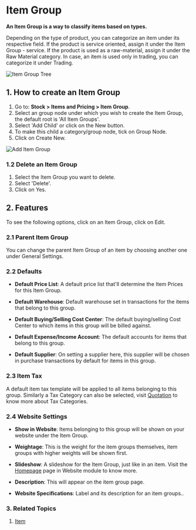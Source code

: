 <!-- add-breadcrumbs -->
# Item Group

**An Item Group is a way to classify items based on types.**

Depending on the type of product, you can categorize an item under its respective field. If the product is
service oriented, assign it under the Item Group - service. If the
product is used as a raw-material, assign it under the Raw Material
category. In case, an item is used only in trading, you can categorize it
under Trading.

<img class="screenshot" alt="Item Group Tree" src="{{docs_base_url}}/assets/img/stock/item-group-tree.png">

## 1. How to create an Item Group

1. Go to: **Stock > Items and Pricing > Item Group**.
1. Select an group node under which you wish to create the Item Group, the default root is 'All Item Groups'.
1. Select 'Add Child' or click on the New button.
1. To make this child a category/group node, tick on Group Node.
1. Click on Create New. 

<img class="screenshot" alt="Add Item Group" src="{{docs_base_url}}/assets/img/stock/item-group-new.gif">

### 1.2 Delete an Item Group

1. Select the Item Group you want to delete.
1. Select 'Delete'.
1. Click on Yes.

## 2. Features
To see the following options, click on an Item Group, click on Edit.

### 2.1 Parent Item Group
You can change the parent Item Group of an item by choosing another one under General Settings.

### 2.2 Defaults
* **Default Price List**: A default price list that'll determine the Item Prices for this Item Group.
* **Default Warehouse**: Default warehouse set in transactions for the items that belong to this group.

* **Default Buying/Selling Cost Center**: The default buying/selling Cost Center to which items in this group will be billed against.
* **Default Expense/Income Account**: The default accounts for items that belong to this group.
* **Default Supplier**: On setting a supplier here, this supplier will be chosen in purchase transactions by default for items in this group.

### 2.3 Item Tax
A default item tax template will be applied to all items belonging to this group. Similarly a Tax Category can also be selected, visit [Quotation](/docs/user/manual/en/selling/quotation) to know more about Tax Categories.

### 2.4 Website Settings
* **Show in Website**: Items belonging to this group will be shown on your website under the Item Group.
* **Weightage**: This is the weight for the item groups themselves, item groups with higher weights will be shown first.
* **Slideshow**: A slideshow for the Item Group, just like in an item. Visit the [Homepage](/docs/user/manual/en/website/homepage) page in Website module to know more.

* **Description**: This will appear on the item group page.
* **Website Specifications**: Label and its description for an item groups..

### 3. Related Topics
1. [Item](/docs/user/manual/en/stock/item)
